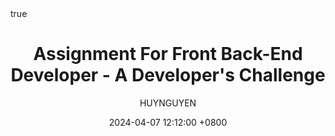 ---
title: Assignment For Front Back-End Developer - A Developer's Challenge
description: Job's position assignment.
author: HUYNGUYEN	
date: 2024-04-07 12:12:00 +0800
categories: [Blogging, Interview]
tags: [Interview, Golang, Python, NodeJS]
pin: false
math: true
mermaid: true
image:
  path: /assets/posts/2024/POST-ID-4/HENNGE_Logo.png
  alt: HENNGE one company logo.
---
